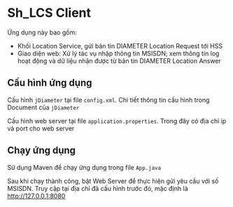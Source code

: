 # Sh_LCS Client

Ứng dụng này bao gồm: 
- Khối Location Service, gửi bản tin DIAMETER Location Request tới HSS
- Giao diện web: Xử lý tác vụ nhập thông tin MSISDN; xem thông tin log hoạt động và dữ liệu nhận được từ bản tin DIAMETER Location Answer

## Cấu hình ứng dụng

Cấu hình `jDiameter` tại file `config.xml`. Chi tiết thông tin cấu hình trong Document của `jDiameter`

Cấu hình web server tại file `application.properties`. Trong đây có địa chỉ ip và port cho web server

## Chạy ứng dụng

Sử dụng Maven để chạy ứng dụng trong file `App.java`

Sau khi chạy thành công, bật Web Server để thực hiện gửi yêu cầu với số MSISDN. Truy cập tại địa chỉ đã cấu hình trước đó, mặc định là http://127.0.0.1:8080

